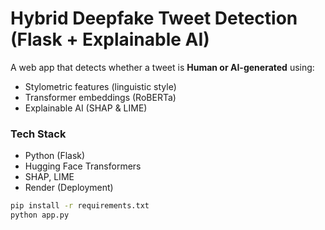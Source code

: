 # Hybrid Deepfake Tweet Detection (Flask + Explainable AI)

A web app that detects whether a tweet is **Human or AI-generated** using:
- Stylometric features (linguistic style)
- Transformer embeddings (RoBERTa)
- Explainable AI (SHAP & LIME)

###  Tech Stack
- Python (Flask)
- Hugging Face Transformers
- SHAP, LIME
- Render (Deployment)


```bash
pip install -r requirements.txt
python app.py

